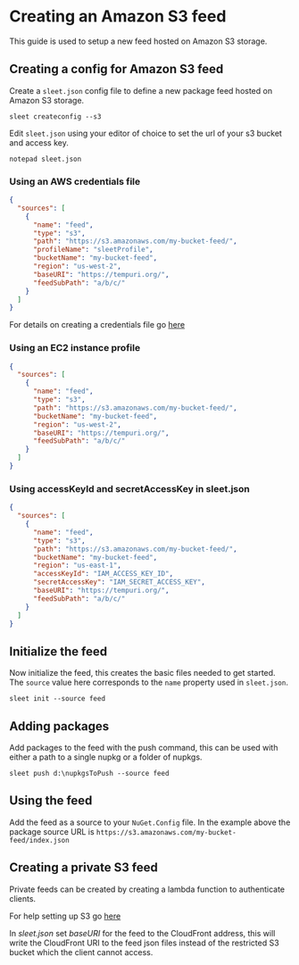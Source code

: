 # Creating an Amazon S3 feed

This guide is used to setup a new feed hosted on Amazon S3 storage.

## Creating a config for Amazon S3 feed

Create a `sleet.json` config file to define a new package feed hosted on Amazon S3 storage.

``sleet createconfig --s3``

Edit `sleet.json` using your editor of choice to set the url of your s3 bucket and access key.

``notepad sleet.json``

### Using an AWS credentials file

```json
{
  "sources": [
    {
      "name": "feed",
      "type": "s3",
      "path": "https://s3.amazonaws.com/my-bucket-feed/",
      "profileName": "sleetProfile",
      "bucketName": "my-bucket-feed",
      "region": "us-west-2",
      "baseURI": "https://tempuri.org/",
      "feedSubPath": "a/b/c/"
    }
  ]
}
```

For details on creating a credentials file go [here](https://docs.aws.amazon.com/sdk-for-net/v2/developer-guide/net-dg-config-creds.html#creds-file)

### Using an EC2 instance profile

```json
{
  "sources": [
    {
      "name": "feed",
      "type": "s3",
      "path": "https://s3.amazonaws.com/my-bucket-feed/",
      "bucketName": "my-bucket-feed",
      "region": "us-west-2",
      "baseURI": "https://tempuri.org/",
      "feedSubPath": "a/b/c/"
    }
  ]
}
```

### Using accessKeyId and secretAccessKey in sleet.json

```json
{
  "sources": [
    {
      "name": "feed",
      "type": "s3",
      "path": "https://s3.amazonaws.com/my-bucket-feed/",
      "bucketName": "my-bucket-feed",
      "region": "us-east-1",
      "accessKeyId": "IAM_ACCESS_KEY_ID",
      "secretAccessKey": "IAM_SECRET_ACCESS_KEY",
      "baseURI": "https://tempuri.org/",
      "feedSubPath": "a/b/c/"
    }
  ]
}
```

## Initialize the feed

Now initialize the feed, this creates the basic files needed to get started. The `source` value here corresponds to the `name` property used in `sleet.json`.

``sleet init --source feed``

## Adding packages

Add packages to the feed with the push command, this can be used with either a path to a single nupkg or a folder of nupkgs.

``sleet push d:\nupkgsToPush --source feed``

## Using the feed

Add the feed as a source to your `NuGet.Config` file. In the example above the package source URL is ``https://s3.amazonaws.com/my-bucket-feed/index.json``

## Creating a private S3 feed

Private feeds can be created by creating a lambda function to authenticate clients. 

For help setting up S3 go [here](http://kynatro.com/blog/2018/01/03/a-step-by-step-guide-to-creating-a-password-protected-s3-bucket/)

In *sleet.json* set *baseURI* for the feed to the CloudFront address, this will write the CloudFront URI to the feed json files instead of the restricted S3 bucket which the client cannot access.

